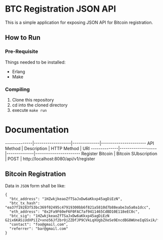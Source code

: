 # BTC Registration JSON API

This is a simple application for exposing JSON API for Bitcoin registration.

## How to Run
### Pre-Requisite
Things needed to be installed:
- Erlang 
- Make

### Compiling
1. Clone this repository
2. cd into the cloned directory
3. execute `make run`

# Documentation

--------------|-------------------|--------------|-----------------------
 API Method   | Description       | HTTP Method  | URI 
--------------|-------------------|--------------|-----------------------
Register Bitcoin | Bitcoin SUbscription | POST | http://localhost:8080/api/v1/register


## Bitcoin Registration

Data in `JSON` form shall be like:
```
{
  "btc_address": "1HZwkjkeaoZfTSaJxDw6aKkxp45agDiEzN",
  "btc_tx_hash": "ea37f19283f53bc369f02495c47919300bb6f821a5810d7b88eabe3a5a0a1dcc",
  "eth_address": "0x2Fa9F60eF6F0FAC7af9411465CdBD10E118eEC0c",
  "btc_sig": "1HZwkjkeaoZfTSaJxDw6aKkxp45agDiEzN
G2ix6KASiUdXPiIZ+xno56Jf2brOjZZDfJP9CVkLqXUgbZXeSe9EncdBG8WUneIqGSxik/f5U5xtVBfz6if2zec=",
  "contact": "foo@gmail.com",
  "referrer": "bar@gmail.com"
}
```
